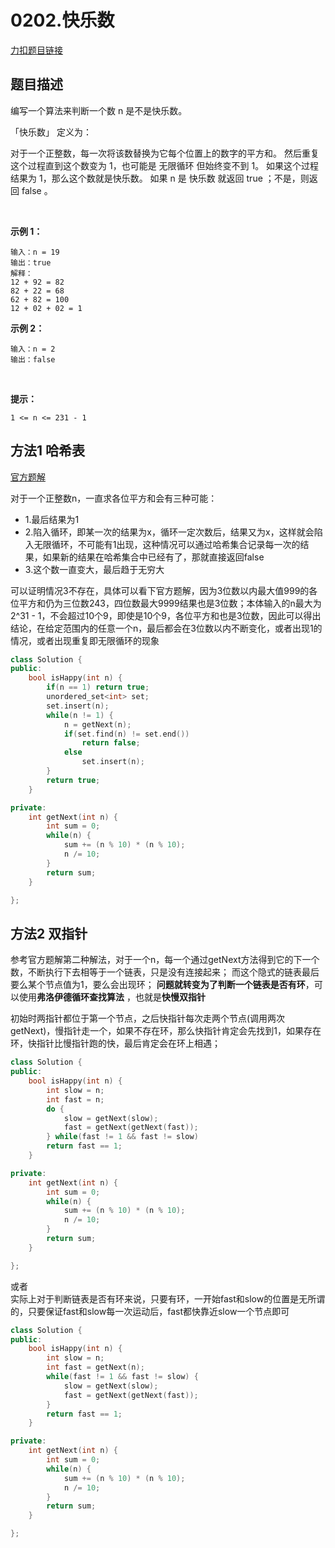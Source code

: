 <p id="快乐数"></p>

# 0202.快乐数  

[力扣题目链接](https://leetcode-cn.com/problems/happy-number/)      

## 题目描述  

编写一个算法来判断一个数 n 是不是快乐数。

「快乐数」 定义为：

对于一个正整数，每一次将该数替换为它每个位置上的数字的平方和。
然后重复这个过程直到这个数变为 1，也可能是 无限循环 但始终变不到 1。
如果这个过程 结果为 1，那么这个数就是快乐数。
如果 n 是 快乐数 就返回 true ；不是，则返回 false 。

 

**示例 1：**

    输入：n = 19
    输出：true
    解释：
    12 + 92 = 82
    82 + 22 = 68
    62 + 82 = 100
    12 + 02 + 02 = 1

**示例 2：**

    输入：n = 2
    输出：false
 

**提示：**

    1 <= n <= 231 - 1



## 方法1 哈希表  

[官方题解](https://leetcode-cn.com/problems/happy-number/solution/kuai-le-shu-by-leetcode-solution/)  

对于一个正整数n，一直求各位平方和会有三种可能：  
* 1.最后结果为1  
* 2.陷入循环，即某一次的结果为x，循环一定次数后，结果又为x，这样就会陷入无限循环，不可能有1出现，这种情况可以通过哈希集合记录每一次的结果，如果新的结果在哈希集合中已经有了，那就直接返回false  
* 3.这个数一直变大，最后趋于无穷大  

可以证明情况3不存在，具体可以看下官方题解，因为3位数以内最大值999的各位平方和仍为三位数243，四位数最大9999结果也是3位数；本体输入的n最大为2^31 - 1，不会超过10个9，即使是10个9，各位平方和也是3位数，因此可以得出结论，在给定范围内的任意一个n，最后都会在3位数以内不断变化，或者出现1的情况，或者出现重复即无限循环的现象  

```cpp
class Solution {
public:
    bool isHappy(int n) {
        if(n == 1) return true;
        unordered_set<int> set;
        set.insert(n);
        while(n != 1) {
            n = getNext(n);
            if(set.find(n) != set.end())
                return false;
            else
                set.insert(n);
        }
        return true;
    }

private:
    int getNext(int n) {
        int sum = 0;
        while(n) {
            sum += (n % 10) * (n % 10);
            n /= 10;
        }
        return sum;
    }

};
```


##  方法2 双指针  

参考官方题解第二种解法，对于一个n，每一个通过getNext方法得到它的下一个数，不断执行下去相等于一个链表，只是没有连接起来； 而这个隐式的链表最后要么某个节点值为1，要么会出现环； **问题就转变为了判断一个链表是否有环**，可以使用**弗洛伊德循环查找算法** ，也就是**快慢双指针**  

初始时两指针都位于第一个节点，之后快指针每次走两个节点(调用两次getNext)，慢指针走一个，如果不存在环，那么快指针肯定会先找到1，如果存在环，快指针比慢指针跑的快，最后肯定会在环上相遇；  

```cpp
class Solution {
public:
    bool isHappy(int n) {
        int slow = n;
        int fast = n;
        do {
            slow = getNext(slow);
            fast = getNext(getNext(fast));
        } while(fast != 1 && fast != slow)
        return fast == 1;
    }

private:
    int getNext(int n) {
        int sum = 0;
        while(n) {
            sum += (n % 10) * (n % 10);
            n /= 10;
        }
        return sum;
    }

};
```  

或者  
实际上对于判断链表是否有环来说，只要有环，一开始fast和slow的位置是无所谓的，只要保证fast和slow每一次运动后，fast都快靠近slow一个节点即可  
```cpp
class Solution {
public:
    bool isHappy(int n) {
        int slow = n;
        int fast = getNext(n);
        while(fast != 1 && fast != slow) {
            slow = getNext(slow);
            fast = getNext(getNext(fast));
        }
        return fast == 1;
    }

private:
    int getNext(int n) {
        int sum = 0;
        while(n) {
            sum += (n % 10) * (n % 10);
            n /= 10;
        }
        return sum;
    }

};
```
